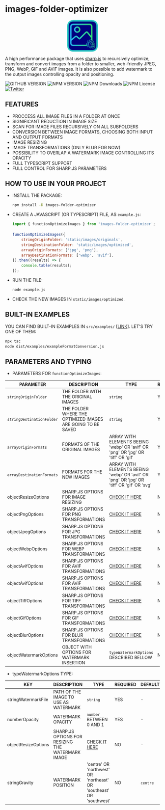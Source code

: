 # images-folder-optimizer

<div style='display:flex;justify-content:center;'>
    <img src='./logo.png' width='100' alt='LOGO'>
</div>

A high performance package that uses [sharp.js](https://sharp.pixelplumbing.com/) to recursively optimize, transform and convert images from a folder to smaller, web-friendly JPEG, PNG, WebP, GIF and AVIF images. It is also possible to add watermark to the output images controlling opacity and positioning.

![GITHUB VERSION](https://img.shields.io/github/package-json/v/joaquimnetocel/images-folder-optimizer?label=github%20version&logo=github&color=lightgray) ![NPM VERSION](https://img.shields.io/npm/v/images-folder-optimizer?color=red&logo=npm&label=npm%20version) ![NPM Downloads](https://img.shields.io/npm/dw/images-folder-optimizer?color=red&label=npm%20downloads&logo=npm) ![NPM License](https://img.shields.io/npm/l/images-folder-optimizer?color) [![Twitter](https://img.shields.io/twitter/follow/:twitterHandle.svg?style=social&label=@joaquimnetocel)](https://twitter.com/joaquimnetocel)

## FEATURES

- PROCCESS ALL IMAGE FILES IN A FOLDER AT ONCE
- SIGNIFICANT REDUCTION IN IMAGE SIZE
- SCAN FOR IMAGE FILES RECURSIVELY ON ALL SUBFOLDERS
- CONVERSION BETWEEN IMAGE FORMATS, CHOOSING BOTH INPUT AND OUTPUT FORMATS
- IMAGE RESIZING
- IMAGE TRANSFORMATIONS (ONLY BLUR FOR NOW)
- POSSIBILITY TO OVERLAP A WATERMARK IMAGE CONTROLLING ITS OPACITY
- FULL TYPESCRIPT SUPPORT
- FULL CONTROL FOR SHARP.JS PARAMETERS

## HOW TO USE IN YOUR PROJECT

- INSTALL THE PACKAGE:

  ```bash
  npm install -D images-folder-optimizer
  ```

- CREATE A JAVASCRIPT (OR TYPESCRIPT) FILE, AS `example.js`:

  ```javascript
  import { functionOptimizeImages } from 'images-folder-optimizer';

  functionOptimizeImages({
      stringOriginFolder: 'static/images/originals',
      stringDestinationFolder: 'static/images/optimized',
      arrayOriginFormats: ['jpg', 'png'],
      arrayDestinationFormats: ['webp', 'avif'],
  }).then((results) => {
      console.table(results);
  });
  ```

- RUN THE FILE:

  ```bash
  node example.js
  ```

- CHECK THE NEW IMAGES IN `static/images/optimized`.

## BUILT-IN EXAMPLES

YOU CAN FIND BUILT-IN EXAMPLES IN `src/examples/` [[LINK](https://github.com/joaquimnetocel/images-folder-optimizer/tree/main/src/examples)]. LET'S TRY ONE OF THEM:

  ```bash
  npx tsc
  node dist/examples/exampleFormatConversion.js
  ```

## PARAMETERS AND TYPING

- PARAMETERS FOR `functionOptimizeImages`:

| PARAMETER | DESCRIPTION | TYPE | REQUIRED | DEFAULT |
| - | - | - | - | - |
| `stringOriginFolder` | THE FOLDER WITH THE ORIGINAL IMAGES | `string` | YES | - |
| `stringDestinationFolder` | THE FOLDER WHERE THE OPTIMIZED IMAGES ARE GOING TO BE SAVED | `string` | YES | - |
| `arrayOriginFormats` | FORMATS OF THE ORIGINAL IMAGES | ARRAY WITH ELEMENTS BEEING 'webp' OR 'avif' OR 'png' OR 'jpg' OR 'tiff' OR 'gif' | YES | - |
| `arrayDestinationFormats` | FORMATS FOR THE NEW IMAGES | ARRAY WITH ELEMENTS BEEING 'webp' OR 'avif' OR 'png' OR 'jpg' OR 'tiff' OR 'gif' OR 'svg' | YES | - |
| objectResizeOptions | SHARP.JS OPTIONS FOR IMAGE RESIZING | [CHECK IT HERE](https://sharp.pixelplumbing.com/api-resize#resize) | NO | - |
| objectPngOptions | SHARP.JS OPTIONS FOR PNG TRANSFORMATIONS | [CHECK IT HERE](https://sharp.pixelplumbing.com/api-output#png) | NO | - |
| objectJpegOptions | SHARP.JS OPTIONS FOR JPG TRANSFORMATIONS | [CHECK IT HERE](https://sharp.pixelplumbing.com/api-output#jpeg) | NO | - |
| objectWebpOptions | SHARP.JS OPTIONS FOR WEBP TRANSFORMATIONS | [CHECK IT HERE](https://sharp.pixelplumbing.com/api-output#webp) | NO | - |
| objectAvifOptions | SHARP.JS OPTIONS FOR AVIF TRANSFORMATIONS | [CHECK IT HERE](https://sharp.pixelplumbing.com/api-output#avif) | NO | - |
| objectAvifOptions | SHARP.JS OPTIONS FOR AVIF TRANSFORMATIONS | [CHECK IT HERE](https://sharp.pixelplumbing.com/api-output#avif) | NO | - |
| objectTiffOptions | SHARP.JS OPTIONS FOR TIFF TRANSFORMATIONS | [CHECK IT HERE](https://sharp.pixelplumbing.com/api-output#tiff) | NO | - |
| objectGifOptions | SHARP.JS OPTIONS FOR GIF TRANSFORMATIONS | [CHECK IT HERE](https://sharp.pixelplumbing.com/api-output#gif) | NO | - |
| objectBlurOptions | SHARP.JS OPTIONS FOR BLUR TRANSFORMATIONS | [CHECK IT HERE](https://sharp.pixelplumbing.com/api-operation#blur) | NO | - |
| objectWatermarkOptions | OBJECT WITH OPTIONS FOR WATERMARK INSERTION | `typeWatermarkOptions` DESCRIBED BELLOW | NO | - |

- typeWatermarkOptions TYPE:

| KEY | DESCRIPTION | TYPE | REQUIRED | DEFAULT |
| - | - | - | - | - |
| stringWatermarkFile | PATH OF THE IMAGE TO USE AS WATERMARK | `string` | YES | - |
| numberOpacity | WATERMARK OPACITY | `number` BETWEEN 0 AND 1 | YES | - |
| objectResizeOptions | SHARP.JS OPTIONS FOR RESIZING THE WATERMARK IMAGE | [CHECK IT HERE](https://sharp.pixelplumbing.com/api-resize#resize) | NO | - |
| stringGravity | WATERMARK POSITION | 'centre' OR 'northwest' OR 'northeast' OR 'southeast' OR 'southwest' | NO | `centre` |
